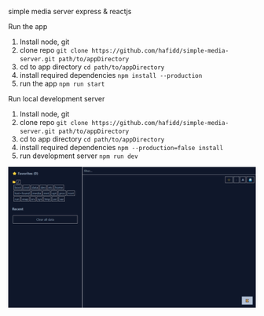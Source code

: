 simple media server 
express & reactjs

Run the app
1. Install node, git
2. clone repo `git clone https://github.com/hafidd/simple-media-server.git path/to/appDirectory`
3. cd to app directory `cd path/to/appDirectory`
4. install required dependencies `npm install --production`
5. run the app `npm run start`

Run local development server
1. Install node, git
2. clone repo `git clone https://github.com/hafidd/simple-media-server.git path/to/appDirectory`
3. cd to app directory `cd path/to/appDirectory`
4. install required dependencies `npm --production=false install`
5. run development server `npm run dev`


![ss](https://raw.githubusercontent.com/hafidd/hafidd.github.io/master/images/media-server-ss-1.png)